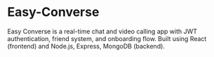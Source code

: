 # Easy-Converse
Easy Converse is a real-time chat and video calling app with JWT authentication, friend system, and onboarding flow. Built using React (frontend) and Node.js, Express, MongoDB (backend).
